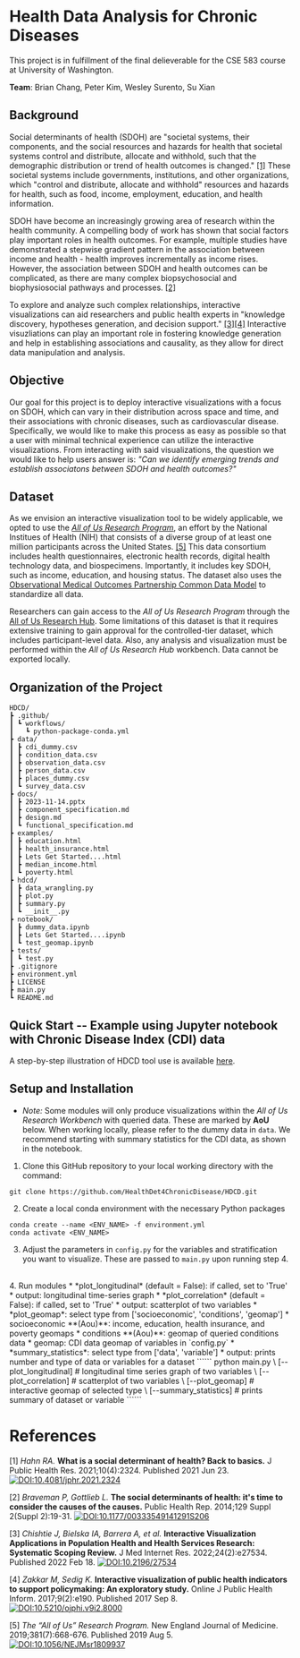 # Health Data Analysis for Chronic Diseases
This project is in fulfillment of the final delieverable for the CSE 583 course at University of Washington.

**Team**: Brian Chang, Peter Kim, Wesley Surento, Su Xian

## Background
Social determinants of health (SDOH) are "societal systems, their components, and the social resources and hazards for health that societal systems control and distribute, allocate and withhold, such that the demographic distribution or trend of health outcomes is changed." [[1]](#1) These societal systems include governments, institutions, and other organizations, which "control and distribute, allocate and withhold" resources and hazards for health, such as food, income, employment, education, and health information.

SDOH have become an increasingly growing area of research within the health community. A compelling body of work has shown that social factors play important roles in health outcomes. For example, multiple studies have demonstrated a stepwise gradient pattern in the association between income and health - health improves incrementally as income rises. However, the association between SDOH and health outcomes can be complicated, as there are many complex biopsychosocial and biophysiosocial pathways and processes. [[2]](#2)

To explore and analyze such complex relationships, interactive visualizations can aid researchers and public health experts in "knowledge discovery, hypotheses generation, and decision support." [[3]](#3)[[4]](#4) Interactive visuzliations can play an important role in fostering knowledge generation and help in establishing associations and causality, as they allow for direct data manipulation and analysis.

## Objective
Our goal for this project is to deploy interactive visualizations with a focus on SDOH, which can vary in their distribution across space and time, and their associations with chronic diseases, such as cardiovascular disease. Specifically, we would like to make this process as easy as possible so that a user with minimal technical experience can utilize the interactive visualizations. From interacting with said visualizations, the question we would like to help users answer is: *"Can we identify emerging trends and establish associatons between SDOH and health outcomes?"*

## Dataset
As we envision an interactive visualization tool to be widely applicable, we opted to use the [*All of Us Research Program*](https://allofus.nih.gov/), an effort by the National Institues of Health (NIH) that consists of a diverse group of at least one million participants across the United States. [[5]](#5) This data consortium includes health questionnaires, electronic health records, digital health technology data, and biospecimens. Importantly, it includes key SDOH, such as income, education, and housing status. The dataset also uses the [Observational Medical Outcomes Partnership Common Data Model](https://www.ohdsi.org/data-standardization/) to standardize all data.

Researchers can gain access to the *All of Us Research Program* through the [All of Us Research Hub](https://www.researchallofus.org/). Some limitations of this dataset is that it requires extensive training to gain approval for the controlled-tier dataset, which includes participant-level data. Also, any analysis and visualization must be performed within the *All of Us Research Hub* workbench. Data cannot be exported locally.

## Organization of the Project
``````
HDCD/
┣ .github/
┃ ┗ workflows/
┃   ┗ python-package-conda.yml
┣ data/
┃ ┣ cdi_dummy.csv
┃ ┣ condition_data.csv
┃ ┣ observation_data.csv
┃ ┣ person_data.csv
┃ ┣ places_dummy.csv
┃ ┗ survey_data.csv
┣ docs/
┃ ┣ 2023-11-14.pptx
┃ ┣ component_specification.md
┃ ┣ design.md
┃ ┗ functional_specification.md
┣ examples/
┃ ┣ education.html
┃ ┣ health_insurance.html
┃ ┣ Lets Get Started....html
┃ ┣ median_income.html
┃ ┗ poverty.html
┣ hdcd/
┃ ┣ data_wrangling.py
┃ ┣ plot.py
┃ ┣ summary.py
┃ ┗ __init__.py
┣ notebook/
┃ ┣ dummy_data.ipynb
┃ ┣ Lets Get Started....ipynb
┃ ┗ test_geomap.ipynb
┣ tests/
┃ ┗ test.py
┣ .gitignore
┣ environment.yml
┣ LICENSE
┣ main.py
┗ README.md
``````

## Quick Start -- Example using Jupyter notebook with Chronic Disease Index (CDI) data
A step-by-step illustration of HDCD tool use is available [here](https://htmlpreview.github.io/?https://github.com/HealthDet4ChronicDisease/HDCD/blob/main/examples/Lets%20Get%20Started....html).

## Setup and Installation
* *Note:* Some modules will only produce visualizations within the 
    *All of Us Research Workbench* with queried data. These are marked 
    by **AoU** below. When working locally, please refer to the 
    dummy data in `data`. We recommend starting with summary statistics 
    for the CDI data, as shown in the notebook.

1. Clone this GitHub repository to your local working directory with
the command:
``````
git clone https://github.com/HealthDet4ChronicDisease/HDCD.git
``````
2. Create a local conda environment with the necessary Python packages
``````
conda create --name <ENV_NAME> -f environment.yml
conda activate <ENV_NAME>
``````
3. Adjust the parameters in `config.py` for the variables and stratification
    you want to visualize. These are passed to `main.py` upon running step 4.
<br/>
4. Run modules
* *plot_longitudinal* (default = False): if called, set to 'True'
    * output: longitudinal time-series graph
* *plot_correlation* (default = False): if called, set to 'True'
    * output: scatterplot of two variables
* *plot_geomap*: select type from ['socioeconomic', 'conditions', 'geomap']
    * socioeconomic **(Aou)**: income, education, health insurance, and poverty geomaps
    * conditions **(Aou)**: geomap of queried conditions data
    * geomap: CDI data geomap of variables in `config.py`
* *summary_statistics*: select type from ['data', 'variable']
    * output: prints number and type of data or variables for a dataset
``````
python main.py \
    [--plot_longitudinal] # longitudinal time series graph of two variables \
    [--plot_correlation] # scatterplot of two variables \
    [--plot_geomap] # interactive geomap of selected type \
    [--summary_statistics] # prints summary of dataset or variable
``````

# References
<a id="1">[1]</a>
*Hahn RA.* **What is a social determinant of health? Back to basics.** J Public Health Res. 2021;10(4):2324. Published 2021 Jun 23.
[![DOI:10.4081/jphr.2021.2324](https://zenodo.org/badge/DOI/10.4081/jphr.2021.2324.svg)](https://doi.org/10.4081/jphr.2021.2324)

<a id="2">[2]</a>
*Braveman P, Gottlieb L.* **The social determinants of health: it's time to consider the causes of the causes.** Public Health Rep. 2014;129 Suppl 2(Suppl 2):19-31.
[![DOI:10.1177/00333549141291S206](https://zenodo.org/badge/DOI/10.1177/00333549141291S206.svg)](https://doi.org/10.1177/00333549141291S206)

<a id="3">[3]</a>
*Chishtie J, Bielska IA, Barrera A, et al.* **Interactive Visualization Applications in Population Health and Health Services Research: Systematic Scoping Review.** J Med Internet Res. 2022;24(2):e27534. Published 2022 Feb 18.
[![DOI:10.2196/27534](https://zenodo.org/badge/DOI/10.2196/27534.svg)](https://doi.org/10.2196/27534)

<a id="4">[4]</a>
*Zakkar M, Sedig K.* **Interactive visualization of public health indicators to support policymaking: An exploratory study.** Online J Public Health Inform. 2017;9(2):e190. Published 2017 Sep 8.
[![DOI:10.5210/ojphi.v9i2.8000](https://zenodo.org/badge/DOI/10.5210/ojphi.v9i2.8000.svg)](https://doi.org/10.5210/ojphi.v9i2.8000)

<a id="5">[5]</a>
*The “All of Us” Research Program.* New England Journal of Medicine. 2019;381(7):668-676. Published 2019 Aug 5.
[![DOI:10.1056/NEJMsr1809937](https://zenodo.org/badge/DOI/10.1056/NEJMsr1809937.svg)](https://doi.org/10.1056/NEJMsr1809937)
